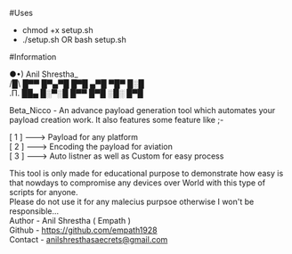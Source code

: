 #Uses 
- chmod +x setup.sh
- ./setup.sh OR bash setup.sh


#Information

●•)    Anil Shrestha_                                                                                                                                                                        
/█\    █▀▀ █▀▄▀█ █▀█ ▄▀█ ▀█▀ █░█                                                                                                                                                             
.Π.    ██▄ █░▀░█ █▀▀ █▀█ ░█░ █▀█                                                                                                                                                             
                                                                                                                                                                                             
                                                                                                                                                                                             
Beta_Nicco - An advance payload generation tool which automates your payload creation work. It also features some feature like ;-                                                            
                                                                                                                                                                                             
[ 1 ] ---> Payload for any platform                                                                                                                                                          
[ 2 ] ---> Encoding the payload for aviation                                                                                                                                                 
[ 3 ] ---> Auto listner as well as Custom for easy process                                                                                                                                   
                                                                                                                                                                                             
This tool is only made for educational purpose to demonstrate how easy is that nowdays to compromise any devices over World with this type of scripts for anyone.                            
Please do not use it for any malecius purpsoe otherwise I won't be responsible...                                                                                                            
Author - Anil Shrestha ( Empath )                                                                                                                                                            
Github - https://github.com/empath1928                                                                                                                                                       
Contact - anilshresthasaecrets@gmail.com


